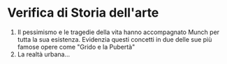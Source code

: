 # Verifica di Storia dell'arte
1. Il pessimismo e le tragedie della vita hanno accompagnato Munch per tutta la sua esistenza. Evidenzia questi concetti in due delle sue più famose opere come "Grido e la Pubertà"
2. La realtà urbana...